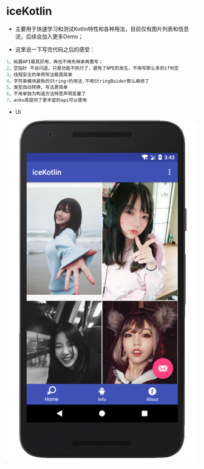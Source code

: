 # iceKotlin
-	主要用于快速学习和测试Kotlin特性和各种用法，目前仅有图片列表和信息流，后续会加入更多Demo；

-	这里说一下写完代码之后的感受：

```java
1、拓展API极其好用，再也不用先继承再重写；
2、空指针 不会闪退，只是功能不执行了，避免了NPE的发生，不用写那么多的if判空
3、线程安全的单例写法极其简单
4、字符串模块避免的String+的用法,不用StringBuider那么麻烦了
5、类型自动转换，写法更简单
6、不用单独为构造方法特意声明变量了
7、anko库提供了更丰富的api可以使用
```

-	UI

![image](https://github.com/iceAnson/iceKotlin/raw/master/img/pic1.png)